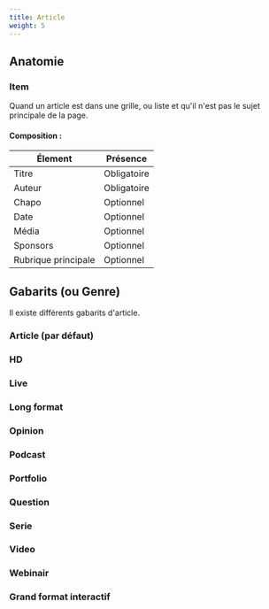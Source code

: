 ```yaml
---
title: Article
weight: 5
---
```


## Anatomie

### Item

Quand un article est dans une grille, ou liste et qu'il n'est pas le sujet principale de la page.

#### Composition : 

| Élement              | Présence      |
| -------------------- | ------------- |
| Titre                | Obligatoire   |
| Auteur               | Obligatoire   |
| Chapo                | Optionnel     |
| Date                 | Optionnel     |
| Média                | Optionnel     |
| Sponsors             | Optionnel     |
| Rubrique principale  | Optionnel     |


## Gabarits (ou Genre)

Il existe différents gabarits d'article.

### Article (par défaut)

### HD

### Live

### Long format

### Opinion

### Podcast

### Portfolio

### Question

### Serie

### Video

### Webinair

### Grand format interactif

